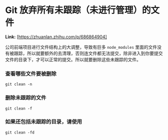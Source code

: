# Git 放弃所有未跟踪（未进行管理）的文件



 **Link:** [https://zhuanlan.zhihu.com/p/686864904]



公司前端项目进行文件结构上的大调整，导致有巨多 `node_modules` 里面的文件没有被跟踪，所以就要额外的去清理，否则连文件都无法提交，除非进入到你要提交文件的目录下，才可以正常的提交。所以就要删除这些未跟踪的文件。

### 查看哪些文件要被删除  
```
git clean -n
```
### 删除未跟踪的文件  
```
git clean -f
```
### 如果还包括未跟踪的目录，请使用  
```
git clean -fd
```
